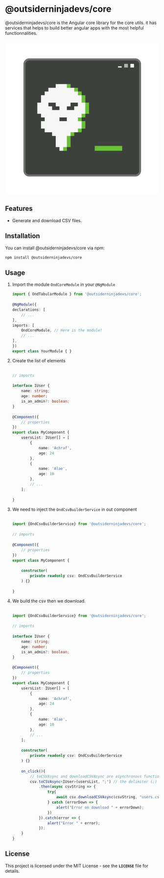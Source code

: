 # @outsiderninjadevs/core

@outsiderninjadevs/core is the Angular core library for the core utils. it has services that helps to build better angular apps with the most helpful functionnalities.

![@outsiderninjadevs/core logo](assets/ond-logo.png)

## Features

- Generate and download CSV files.

## Installation

You can install @outsiderninjadevs/core via npm:

```bash
npm install @outsiderninjadevs/core
```

## Usage

1. Import the module `OndCoreModule` in your `@NgModule`

    ```ts
    import { OndTabularModule } from '@outsiderninjadevs/core';

    @NgModule({
    declarations: [
        // ...
    ],
    imports: [
        OndCoreModule, // Here is the module!
        // ...
    ],
    })
    export class YourModule { }
    ```

2. Create the list of elements

    ```ts

    // imports

    interface IUser {
        name: string;
        age: number;
        is_an_admin?: boolean;
    }

    @Component({
        // properties
    })
    export class MyComponent {
        usersList: IUser[] = [
            {
                name: 'Achraf',
                age: 24
            },
            {
                name: 'Alae',
                age: 18
            },
            // ...
        ];

    }

    ```

3. We need to inject the `OndCsvBuilderService` in out component

    ```ts

    import {OndCsvBuilderService} from '@outsiderninjadevs/core';
    
    // imports

    @Component({
        // properties
    })
    export class MyComponent {
        
        constructor(
            private readonly csv: OndCsvBuilderService
        ) {}

    }
    
    ```

4. We build the csv then we download.

    ```ts

    import {OndCsvBuilderService} from '@outsiderninjadevs/core';

    // imports

    interface IUser {
        name: string;
        age: number;
        is_an_admin?: boolean;
    }

    @Component({
        // properties
    })
    export class MyComponent {
        usersList: IUser[] = [
            {
                name: 'Achraf',
                age: 24
            },
            {
                name: 'Alae',
                age: 18
            },
            // ...
        ];

        constructor(
            private readonly csv: OndCsvBuilderService
        ) {}

        on_click(){
            // toCSVAsync and downloadCSVAsync are asynchronous functions
            csv.toCSVAsync<IUser>(usersList, ";") // the delimiter (;) is optional
                .then(async csvString => {
                    try{
                        await csv.downloadCSVAsync(csvString, "users.csv");
                    } catch (errorDown => {
                        alert("Error on download " + errorDown);
                    })
                }).catch(error => {
                    alert("Error " + error);
                });
        }
    }
    
    ```

## License

This project is licensed under the MIT License - see the **`LICENSE`** file for details.
